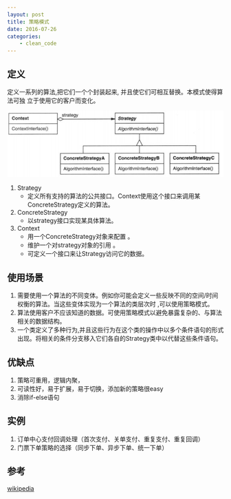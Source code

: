 ```yaml
---
layout: post
title: 策略模式
date: 2016-07-26
categories:
    - clean_code
---
```





## 定义

定义一系列的算法,把它们一个个封装起来, 并且使它们可相互替换。本模式使得算法可独 立于使用它的客户而变化。

![strategy](/images/design_pattern/strategy.jpg)

1. Strategy
    * 定义所有支持的算法的公共接口。Context使用这个接口来调用某ConcreteStrategy定义的算法。
2. ConcreteStrategy
    * 以strategy接口实现某具体算法。
3. Context
    * 用一个ConcreteStrategy对象来配置 。
    * 维护一个对strategy对象的引用 。
    * 可定义一个接口来让Strategy访问它的数据。

## 使用场景

1. 需要使用一个算法的不同变体。例如你可能会定义一些反映不同的空间/时间权衡的算法。当这些变体实现为一个算法的类层次时 ,可以使用策略模式。
2. 算法使用客户不应该知道的数据。可使用策略模式以避免暴露复杂的、与算法相关的数据结构。
3. 一个类定义了多种行为,并且这些行为在这个类的操作中以多个条件语句的形式出现。将相关的条件分支移入它们各自的Strategy类中以代替这些条件语句。

## 优缺点

1. 策略可重用，逻辑内聚，
2. 可读性好，易于扩展，易于切换，添加新的策略很easy
3. 消除if-else语句

## 实例

1. 订单中心支付回调处理（首次支付、关单支付、重复支付、重复回调）
2. 门票下单策略的选择（同步下单、异步下单、统一下单）

## 参考

[wikipedia](https://en.wikipedia.org/wiki/Strategy_pattern)

